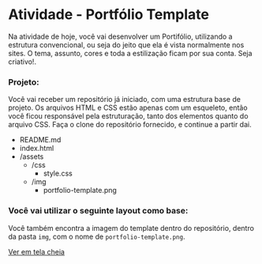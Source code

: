 # Atividade - Portfólio Template

Na atividade de hoje, você vai desenvolver um Portifólio, utilizando a estrutura convencional, ou seja do jeito que ela é vista normalmente nos sites. O tema, assunto, cores e toda a estilização ficam por sua conta. Seja criativo!.

### Projeto:

Você vai receber um repositório já iniciado, com uma estrutura base de projeto. Os arquivos HTML e CSS estão apenas com um esqueleto, então você ficou responsável pela estruturação, tanto dos elementos quanto do arquivo CSS. Faça o clone do repositório fornecido, e continue a partir dai.

- README.md
- index.html
- /assets
  - /css
    - style.css
  - /img
    - portfolio-template.png

### Você vai utilizar o seguinte layout como base:

Você também encontra a imagem do template dentro do repositório, dentro da pasta `img`, com o nome de `portfolio-template.png`.

[Ver em tela cheia](https://files-kenzie-academy-brasil.s3.amazonaws.com/q1/sprint3/portfolio1.png)
